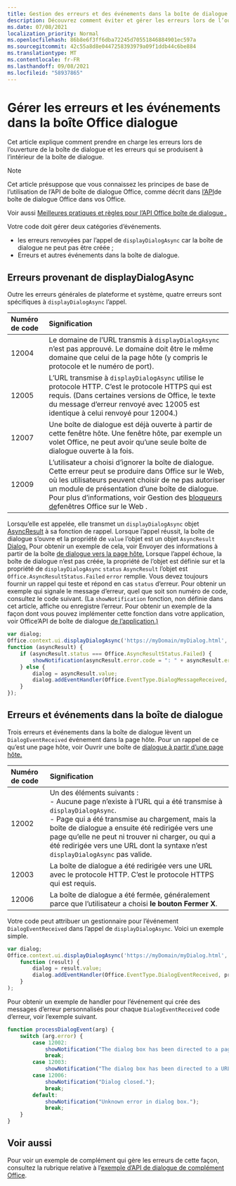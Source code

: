 ```yaml
---
title: Gestion des erreurs et des événements dans la boîte de dialogue Office
description: Découvrez comment éviter et gérer les erreurs lors de l’ouverture et de l’utilisation de Office boîte de dialogue.
ms.date: 07/08/2021
localization_priority: Normal
ms.openlocfilehash: 86b8e6f3ff6dba72245d70551846884901ec597a
ms.sourcegitcommit: 42c55a8d8e0447258393979a09f1ddb44c6be884
ms.translationtype: MT
ms.contentlocale: fr-FR
ms.lasthandoff: 09/08/2021
ms.locfileid: "58937865"
---
```

# <a name="handle-errors-and-events-in-the-office-dialog-box"></a>Gérer les erreurs et les événements dans la boîte Office dialogue

Cet article explique comment prendre en charge les erreurs lors de l’ouverture de la boîte de dialogue et les erreurs qui se produisent à l’intérieur de la boîte de dialogue.

> [!NOTE]
> Cet article présuppose que vous connaissez les principes de base de l’utilisation de l’API de boîte de dialogue Office, comme décrit dans [l’API](dialog-api-in-office-add-ins.md)de boîte de dialogue Office dans vos Office.
> 
> Voir aussi [Meilleures pratiques et règles pour l’API Office boîte de dialogue .](dialog-best-practices.md)

Votre code doit gérer deux catégories d’événements.

- les erreurs renvoyées par l’appel de `displayDialogAsync` car la boîte de dialogue ne peut pas être créée ;
- Erreurs et autres événements dans la boîte de dialogue.

## <a name="errors-from-displaydialogasync"></a>Erreurs provenant de displayDialogAsync

Outre les erreurs générales de plateforme et système, quatre erreurs sont spécifiques à `displayDialogAsync` l’appel.

|Numéro de code|Signification|
|:-----|:-----|
|12004|Le domaine de l’URL transmis à `displayDialogAsync` n’est pas approuvé. Le domaine doit être le même domaine que celui de la page hôte (y compris le protocole et le numéro de port).|
|12005|L’URL transmise à `displayDialogAsync` utilise le protocole HTTP. C’est le protocole HTTPS qui est requis. (Dans certaines versions de Office, le texte du message d’erreur renvoyé avec 12005 est identique à celui renvoyé pour 12004.)|
|<span id="12007">12007</span><!-- The span is needed because office-js-helpers has an error message that links to this table row. -->|Une boîte de dialogue est déjà ouverte à partir de cette fenêtre hôte. Une fenêtre hôte, par exemple un volet Office, ne peut avoir qu’une seule boîte de dialogue ouverte à la fois.|
|12009|L’utilisateur a choisi d’ignorer la boîte de dialogue. Cette erreur peut se produire dans Office sur le Web, où les utilisateurs peuvent choisir de ne pas autoriser un module de présentation d’une boîte de dialogue. Pour plus d’informations, voir Gestion des [bloqueurs de](dialog-best-practices.md#handle-pop-up-blockers-with-office-on-the-web)fenêtres Office sur le Web .|

Lorsqu’elle est appelée, elle transmet un `displayDialogAsync` objet [AsyncResult](/javascript/api/office/office.asyncresult) à sa fonction de rappel. Lorsque l’appel réussit, la boîte de dialogue s’ouvre et la propriété de `value` l’objet est un objet `AsyncResult` [Dialog.](/javascript/api/office/office.dialog) Pour obtenir un exemple de cela, voir Envoyer des informations à partir de la boîte [de dialogue vers la page hôte.](dialog-api-in-office-add-ins.md#send-information-from-the-dialog-box-to-the-host-page) Lorsque l’appel échoue, la boîte de dialogue n’est pas créée, la propriété de l’objet est définie sur et la propriété de `displayDialogAsync` `status` `AsyncResult` l’objet est `Office.AsyncResultStatus.Failed` `error` remplie. Vous devez toujours fournir un rappel qui teste et répond en cas `status` d’erreur. Pour obtenir un exemple qui signale le message d’erreur, quel que soit son numéro de code, consultez le code suivant. (La `showNotification` fonction, non définie dans cet article, affiche ou enregistre l’erreur. Pour obtenir un exemple de la façon dont vous pouvez implémenter cette fonction dans votre application, voir Office’API de boîte de dialogue [de l’application.)](https://github.com/OfficeDev/Office-Add-in-Dialog-API-Simple-Example)

```js
var dialog;
Office.context.ui.displayDialogAsync('https://myDomain/myDialog.html',
function (asyncResult) {
    if (asyncResult.status === Office.AsyncResultStatus.Failed) {
        showNotification(asyncResult.error.code = ": " + asyncResult.error.message);
    } else {
        dialog = asyncResult.value;
        dialog.addEventHandler(Office.EventType.DialogMessageReceived, processMessage);
    }
});
```

## <a name="errors-and-events-in-the-dialog-box"></a>Erreurs et événements dans la boîte de dialogue

Trois erreurs et événements dans la boîte de dialogue lèvent un `DialogEventReceived` événement dans la page hôte. Pour un rappel de ce qu’est une page hôte, voir Ouvrir une boîte de [dialogue à partir d’une page hôte.](dialog-api-in-office-add-ins.md#open-a-dialog-box-from-a-host-page)

|Numéro de code|Signification|
|:-----|:-----|
|12002|Un des éléments suivants :<br> - Aucune page n’existe à l’URL qui a été transmise à `displayDialogAsync`.<br> - Page qui a été transmise au chargement, mais la boîte de dialogue a ensuite été redirigée vers une page qu’elle ne peut ni trouver ni charger, ou qui a été redirigée vers une URL dont la syntaxe n’est `displayDialogAsync` pas valide.|
|12003|La boîte de dialogue a été redirigée vers une URL avec le protocole HTTP. C’est le protocole HTTPS qui est requis.|
|12006|La boîte de dialogue a été fermée, généralement parce que l’utilisateur a choisi **le bouton** **Fermer X**.|

Votre code peut attribuer un gestionnaire pour l’événement `DialogEventReceived` dans l’appel de `displayDialogAsync`. Voici un exemple simple.

```js
var dialog;
Office.context.ui.displayDialogAsync('https://myDomain/myDialog.html',
    function (result) {
        dialog = result.value;
        dialog.addEventHandler(Office.EventType.DialogEventReceived, processDialogEvent);
    }
);
```

Pour obtenir un exemple de handler pour l’événement qui crée des messages d’erreur personnalisés pour chaque `DialogEventReceived` code d’erreur, voir l’exemple suivant.

```js
function processDialogEvent(arg) {
    switch (arg.error) {
        case 12002:
            showNotification("The dialog box has been directed to a page that it cannot find or load, or the URL syntax is invalid.");
            break;
        case 12003:
            showNotification("The dialog box has been directed to a URL with the HTTP protocol. HTTPS is required.");            break;
        case 12006:
            showNotification("Dialog closed.");
            break;
        default:
            showNotification("Unknown error in dialog box.");
            break;
    }
}
```

## <a name="see-also"></a>Voir aussi

Pour voir un exemple de complément qui gère les erreurs de cette façon, consultez la rubrique relative à l’[exemple d’API de dialogue de complément Office](https://github.com/OfficeDev/Office-Add-in-Dialog-API-Simple-Example).
